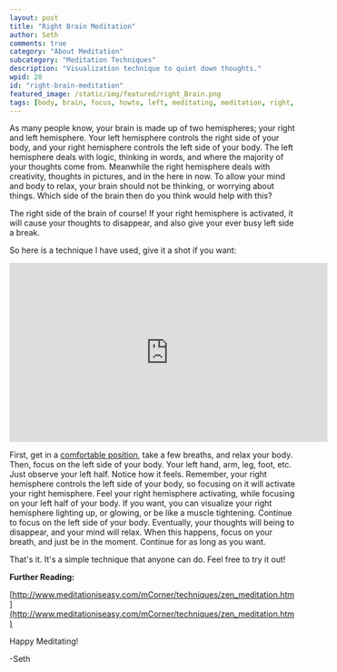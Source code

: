 ```yaml
---
layout: post
title: "Right Brain Meditation"
author: Seth
comments: true
category: "About Meditation"
subcategory: "Meditation Techniques"
description: "Visualization technique to quiet down thoughts."
wpid: 28
id: "right-brain-meditation"
featured_image: /static/img/featured/right_Brain.png
tags: [body, brain, focus, howto, left, meditating, meditation, right, technique, video, visualization, visualize, YouTube]
---
```


As many people know, your brain is made up of two hemispheres; your right and left hemisphere. Your left hemisphere controls the right side of your body, and your right hemisphere controls the left side of your body. The left hemisphere deals with logic, thinking in words, and where the majority of your thoughts come from. Meanwhile the right hemisphere deals with creativity, thoughts in pictures, and in the here in now. To allow your mind and body to relax, your brain should not be thinking, or worrying about things. Which side of the brain then do you think would help with this?

The right side of the brain of course! If your right hemisphere is activated, it will cause your thoughts to disappear, and also give your ever busy left side a break.

So here is a technique I have used, give it a shot if you want:

<!--more-->

<iframe width="560" height="315" src="https://www.youtube.com/embed/0w7oYGLY4zc" frameborder="0" allowfullscreen></iframe>

First, get in a [comfortable position](/about-meditation/meditation-postures/"), take a few breaths, and relax your body. Then, focus on the left side of your body. Your left hand, arm, leg, foot, etc. Just observe your left half. Notice how it feels. Remember, your right hemisphere controls the left side of your body, so focusing on it will activate your right hemisphere. Feel your right hemisphere activating, while focusing on your left half of your body. If you want, you can visualize your right hemisphere lighting up, or glowing, or be like a muscle tightening. Continue to focus on the left side of your body. Eventually, your thoughts will being to disappear, and your mind will relax. When this happens, focus on your breath, and just be in the moment. Continue for as long as you want.

That's it. It's a simple technique that anyone can do. Feel free to try it out!

**Further Reading:**

[http://www.meditationiseasy.com/mCorner/techniques/zen_meditation.htm](http://www.meditationiseasy.com/mCorner/techniques/zen_meditation.htm)

Happy Meditating!

-Seth